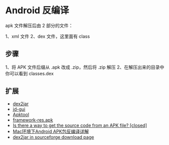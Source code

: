 # Android 反编译

apk 文件解压后由 2 部分的文件：

1、xml 文件
2、dex 文件，这里面有 class


## 步骤

1、将 APK 文件后缀从 .apk 改成 .zip，然后将 .zip 解压
2、在解压出来的目录中你可以看到 classes.dex





## 扩展

* [dex2jar](https://github.com/pxb1988/dex2jar)
* [jd-gui](http://jd.benow.ca/)
* [Apktool](http://ibotpeaches.github.io/Apktool/install/)
* [framework-res.apk](https://www.androidfilehost.com/?fid=23212708291677144)
* [Is there a way to get the source code from an APK file? [closed]](http://stackoverflow.com/questions/3593420/is-there-a-way-to-get-the-source-code-from-an-apk-file)
* [Mac环境下Android APK包反编译详解](http://blog.csdn.net/missautumn/article/details/10415843)
* [dex2jar in sourceforge download page](http://sourceforge.net/projects/dex2jar/?source=typ_redirect)